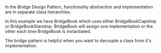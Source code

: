 In the Bridge Design Pattern, functionality abstraction and implementation are in separate class hierarchies. 

In this example we have BridgeBook which uses either BridgeBookCapsImp or BridgeBookStarsImp. BridgeBook will assign one implementation or the other each time BridgeBook is instantiated. 

The bridge pattern is helpful when you want to decouple a class from it's implementation.